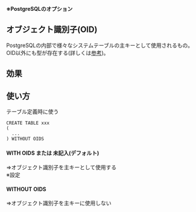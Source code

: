 **※PostgreSQLのオプション**

## オブジェクト識別子(OID)
PostgreSQLの内部で様々なシステムテーブルの主キーとして使用されるもの。
OID以外にも型が存在する(詳しくは[参考]())。

## 効果


## 使い方
テーブル定義時に使う
```
CREATE TABLE xxx
(
  ...
) WITHOUT OIDS
```

#### WITH OIDS または 未記入(デフォルト)
⇒オブジェクト識別子を主キーとして使用する  
※設定

#### WITHOUT OIDS
⇒オブジェクト識別子を主キーに使用しない
